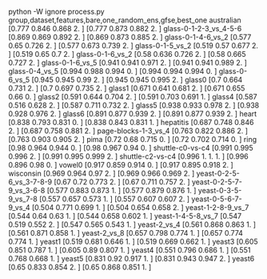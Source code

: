 python -W ignore process.py
group,dataset,features,bare,one_random_ens,gfse,best_one
australian
[0.777 0.846 0.868 2.   ]
[0.777 0.873 0.882 2.   ]
glass-0-1-2-3_vs_4-5-6
[0.869 0.869 0.892 2.   ]
[0.869 0.873 0.885 2.   ]
glass-0-1-4-6_vs_2
[0.577 0.65  0.726 2.   ]
[0.577 0.673 0.739 2.   ]
glass-0-1-5_vs_2
[0.519 0.57  0.677 2.   ]
[0.519 0.65  0.7   2.   ]
glass-0-1-6_vs_2
[0.58  0.636 0.726 2.   ]
[0.58  0.665 0.727 2.   ]
glass-0-1-6_vs_5
[0.941 0.941 0.971 2.   ]
[0.941 0.941 0.989 2.   ]
glass-0-4_vs_5
[0.994 0.988 0.994 0.   ]
[0.994 0.994 0.994 0.   ]
glass-0-6_vs_5
[0.945 0.945 0.99  2.   ]
[0.945 0.945 0.995 2.   ]
glass0
[0.7   0.664 0.731 2.   ]
[0.7   0.697 0.735 2.   ]
glass1
[0.671 0.641 0.681 2.   ]
[0.671 0.655 0.66  0.   ]
glass2
[0.591 0.644 0.704 2.   ]
[0.591 0.703 0.691 1.   ]
glass4
[0.587 0.516 0.628 2.   ]
[0.587 0.711 0.732 2.   ]
glass5
[0.938 0.933 0.978 2.   ]
[0.938 0.928 0.976 2.   ]
glass6
[0.891 0.877 0.939 2.   ]
[0.891 0.877 0.939 2.   ]
heart
[0.838 0.793 0.831 0.   ]
[0.838 0.843 0.831 1.   ]
hepatitis
[0.687 0.748 0.846 2.   ]
[0.687 0.758 0.881 2.   ]
page-blocks-1-3_vs_4
[0.763 0.822 0.886 2.   ]
[0.763 0.903 0.905 2.   ]
pima
[0.72  0.68  0.715 0.   ]
[0.72  0.702 0.714 0.   ]
ring
[0.98  0.964 0.944 0.   ]
[0.98  0.967 0.94  0.   ]
shuttle-c0-vs-c4
[0.991 0.995 0.996 2.   ]
[0.991 0.995 0.999 2.   ]
shuttle-c2-vs-c4
[0.996 1.    1.    1.   ]
[0.996 0.896 0.98  0.   ]
vowel0
[0.917 0.859 0.914 0.   ]
[0.917 0.895 0.918 2.   ]
wisconsin
[0.969 0.964 0.97  2.   ]
[0.969 0.966 0.969 2.   ]
yeast-0-2-5-6_vs_3-7-8-9
[0.67  0.72  0.773 2.   ]
[0.67  0.711 0.757 2.   ]
yeast-0-2-5-7-9_vs_3-6-8
[0.577 0.883 0.873 1.   ]
[0.577 0.879 0.876 1.   ]
yeast-0-3-5-9_vs_7-8
[0.557 0.657 0.573 1.   ]
[0.557 0.607 0.607 2.   ]
yeast-0-5-6-7-9_vs_4
[0.504 0.771 0.699 1.   ]
[0.504 0.654 0.658 2.   ]
yeast-1-2-8-9_vs_7
[0.544 0.64  0.63  1.   ]
[0.544 0.658 0.602 1.   ]
yeast-1-4-5-8_vs_7
[0.547 0.519 0.552 2.   ]
[0.547 0.565 0.543 1.   ]
yeast-2_vs_4
[0.561 0.868 0.863 1.   ]
[0.561 0.871 0.858 1.   ]
yeast-2_vs_8
[0.657 0.798 0.774 1.   ]
[0.657 0.774 0.774 1.   ]
yeast1
[0.519 0.681 0.646 1.   ]
[0.519 0.669 0.662 1.   ]
yeast3
[0.605 0.851 0.787 1.   ]
[0.605 0.89  0.807 1.   ]
yeast4
[0.551 0.796 0.686 1.   ]
[0.551 0.768 0.668 1.   ]
yeast5
[0.831 0.92  0.917 1.   ]
[0.831 0.943 0.947 2.   ]
yeast6
[0.65  0.833 0.854 2.   ]
[0.65  0.868 0.851 1.   ]
